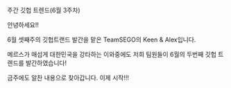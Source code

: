 주간 깃헙 트렌드(6월 3주차)

안녕하세요!!

6월 셋째주의 깃헙트랜드 발간을 맡은 TeamSEGO의 Keen & Alex입니다.

메르스가 매섭게 대한민국을 강타하는 이와중에도 저희 팀원들이 6월의 두번째 깃헙 트렌드를 발간하였습니다!

금주에도 알찬 내용으로 찾아갑니다. 이제 시작!!!
